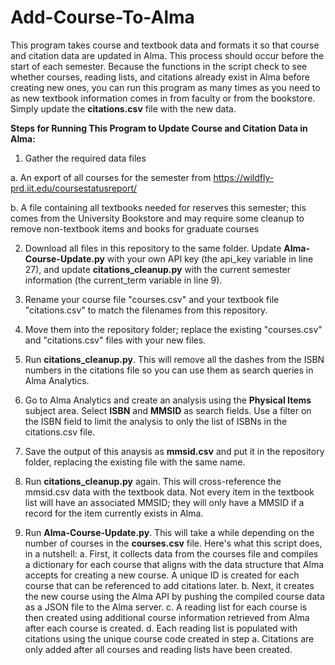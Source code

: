 # Add-Course-To-Alma

This program takes course and textbook data and formats it so that course and citation data are updated in Alma.
This process should occur before the start of each semester. Because the functions in the script check to see whether courses, reading lists, and citations already exist in Alma before creating new ones, you can run this program as many times as you need to as new textbook information comes in from faculty or from the bookstore. Simply update the **citations.csv** file with the new data.


**Steps for Running This Program to Update Course and Citation Data in Alma:**

1. Gather the required data files
   
  a. An export of all courses for the semester from https://wildfly-prd.iit.edu/coursestatusreport/
  
  b. A file containing all textbooks needed for reserves this semester; this comes from the University Bookstore and may require some cleanup to remove non-textbook items and books for graduate courses

2. Download all files in this repository to the same folder. Update **Alma-Course-Update.py** with your own API key (the api_key variable in line 27), and update **citations_cleanup.py** with the current semester information (the current_term variable in line 9).
   
3. Rename your course file "courses.csv" and your textbook file "citations.csv" to match the filenames from this repository.
   
4. Move them into the repository folder; replace the existing "courses.csv" and "citations.csv" files with your new files.
   
5. Run **citations_cleanup.py**. This will remove all the dashes from the ISBN numbers in the citations file so you can use them as search queries in Alma Analytics.
   
6. Go to Alma Analytics and create an analysis using the **Physical Items** subject area. Select **ISBN** and **MMSID** as search fields. Use a filter on the ISBN field to limit the analysis to only the list of ISBNs in the citations.csv file.
   
7. Save the output of this anaysis as **mmsid.csv** and put it in the repository folder, replacing the existing file with the same name.
    
8. Run **citations_cleanup.py** again. This will cross-reference the mmsid.csv data with the textbook data. Not every item in the textbook list will have an associated MMSID; they will only have a MMSID if a record for the item currently exists in Alma.
    
9. Run **Alma-Course-Update.py**. This will take a while depending on the number of courses in the **courses.csv** file. Here's what this script does, in a nutshell:
   a. First, it collects data from the courses file and compiles a dictionary for each course that aligns with the data structure that Alma accepts for creating a new course. A unique ID is created for each course that can be referenced to add citations later.
   b. Next, it creates the new course using the Alma API by pushing the compiled course data as a JSON file to the Alma server.
   c. A reading list for each course is then created using additional course information retrieved from Alma after each course is created.
   d. Each reading list is populated with citations using the unique course code created in step a. Citations are only added after all courses and reading lists have been created.
   
